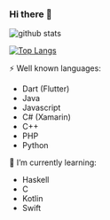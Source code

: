 ### Hi there 👋

<!--
**specialfish9/specialfish9** is a ✨ _special_ ✨ repository because its `README.md` (this file) appears on your GitHub profile.

Here are some ideas to get you started:

- 🔭 I’m currently working on ...
- 🌱 I’m currently learning ...
- 👯 I’m looking to collaborate on ...
- 🤔 I’m looking for help with ...
- 💬 Ask me about ...
- 📫 How to reach me: ...
- 😄 Pronouns: ...
- ⚡ Fun fact: ...
-->
![github stats](https://github-readme-stats.vercel.app/api?username=specialfish9&theme=cobalt)


[![Top Langs](https://github-readme-stats.vercel.app/api/top-langs/?username=specialfish9&layout=compact&hide=swift&langs_count=5)](https://github.com/anuraghazra/github-readme-stats)

⚡ Well known languages:
  - Dart (Flutter)
  - Java
  - Javascript
  - C# (Xamarin)
  - C++
  - PHP
  - Python
 
🌱 I’m currently learning:
  - Haskell
  - C
  - Kotlin
  - Swift
  
